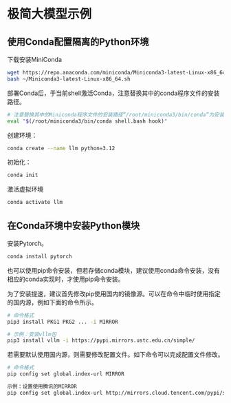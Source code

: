 # 极简大模型示例

## 使用Conda配置隔离的Python环境

下载安装MiniConda
```bash
wget https://repo.anaconda.com/miniconda/Miniconda3-latest-Linux-x86_64.sh
bash ~/Miniconda3-latest-Linux-x86_64.sh
```

部署Conda后，于当前shell激活Conda，注意替换其中的conda程序文件的安装路径。

```bash
# 注意替换其中的Miniconda程序文件的安装路径“/root/miniconda3/bin/conda”为安装时选择的具体位置。
eval "$(/root/miniconda3/bin/conda shell.bash hook)"
```

创建环境：

```bash
conda create --name llm python=3.12
```

初始化：
```bash
conda init
```

激活虚拟环境
```bash
conda activate llm 
```

## 在Conda环境中安装Python模块

安装Pytorch。
```bash
conda install pytorch
```

也可以使用pip命令安装，但若存储conda模块，建议使用conda命令安装，没有相应的conda实现时，才使用pip命令安装。

为了安装提速，建议首先修改pip使用国内的镜像源。可以在命令中临时使用指定的国内源，例如下面的命令所示。

```bash
# 命令格式
pip3 install PKG1 PKG2 ... -i MIRROR

# 示例：安装vllm包
pip3 install vllm -i https://pypi.mirrors.ustc.edu.cn/simple/
```

若需要默认使用国内源，则需要修改配置文件。如下命令可以完成配置文件修改。

```bash
# 命令格式
pip config set global.index-url MIRROR

示例：设置使用腾讯的MIRROR
pip config set global.index-url http://mirrors.cloud.tencent.com/pypi/simple
```

